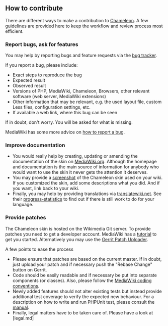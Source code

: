 ## How to contribute 

There are different ways to make a contribution to [Chameleon][chameleon]. A few guidelines are provided here to keep the workflow and review process most efficient.

### Report bugs, ask for features

You may help by reporting bugs and feature requests via the [bug tracker][bugs].

If you report a bug, please include:
* Exact steps to reproduce the bug
* Expected result
* Observed result
* Versions of PHP, MediaWiki, Chameleon, Browsers, other relevant software (web server, MediaWiki extensions)
* Other information that may be relevant, e.g. the used layout file, custom Less files, configuration settings, etc.
* If available a web link, where this bug can be seen
  
If in doubt, don't worry. You will be asked for what is missing.

MediaWiki has some more advice on [how to report a bug][how to report a bug].

### Improve documentation

* You would really help by creating, updating or amending the documentation of
  the skin on [MediaWiki.org][chameleon]. Although the homepage and
  documentation is the main source of information for anybody who would want to
  use the skin it never gets the attention it deserves.
* You may provide a [screenshot][screenshots] of the Chameleon skin used on
  your wiki. If you customized the skin, add some descriptions what you did. And
  if you want, link back to your wiki. 
* Finally, you may help by providing translations via
  [translatewiki.net][twn]. See their [progress-statistics][twn-stats] to find
  out if there is still work to do for your language.

### Provide patches

The Chameleon skin is hosted on the Wikimedia Git server. To provide patches you
need to get a developer account. MediaWiki has a [tutorial][gerrit-tutorial] to
get you started. Alternatively you may use the
[Gerrit Patch Uploader][patch uploader].

A few points to ease the process
* Please ensure that patches are based on the current master. If in doubt,
  just upload your patch and if necessary push the "Rebase Change" button on
  Gerrit. 
* Code should be easily readable and if necessary be put into separate
  components (or classes). Also, please follow the [MediaWiki coding
  conventions][coding].
* Newly added features should not alter existing tests but instead provide
  additional test coverage to verify the expected new behaviour. For a
  description on how to write and run PHPUnit test, please consult the
  [manual][mw-testing].
* Finally, legal matters have to be taken care of. Please have a look at
  [legal.md]


[chameleon]: https://www.mediawiki.org/wiki/Skin:Chameleon
[bugs]: https://bugzilla.wikimedia.org/buglist.cgi?component=Chameleon&resolution=---&resolution=LATER
[how to report a bug]: https://www.mediawiki.org/wiki/How_to_report_a_bug
[screenshots]: https://www.mediawiki.org/wiki/Skin:Chameleon#Screenshots
[twn]: https://translatewiki.net/
[twn-stats]: https://translatewiki.net/w/i.php?title=Special%3AMessageGroupStats&x=D&group=mediawiki-skin-chameleon&suppressempty=1
[patch uploader]: https://tools.wmflabs.org/gerrit-patch-uploader/
[gerrit-tutorial]: https://www.mediawiki.org/wiki/Gerrit/Tutorial
[coding]: https://www.mediawiki.org/wiki/Manual:Coding_conventions
[mw-testing]: https://www.mediawiki.org/wiki/Manual:PHP_unit_testing
